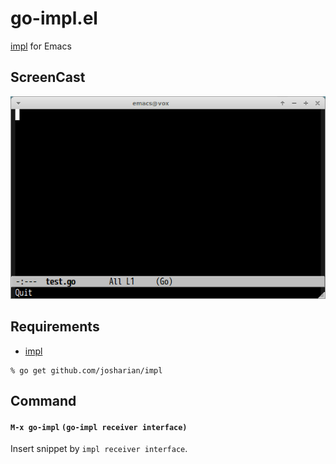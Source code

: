 # go-impl.el

[impl](https://github.com/josharian/impl) for Emacs

## ScreenCast

![go-impl.el](image/go-impl.gif)


## Requirements

- [impl](https://github.com/josharian/impl)

```
% go get github.com/josharian/impl
```

## Command

#### `M-x go-impl` `(go-impl receiver interface)`

Insert snippet by `impl receiver interface`.
